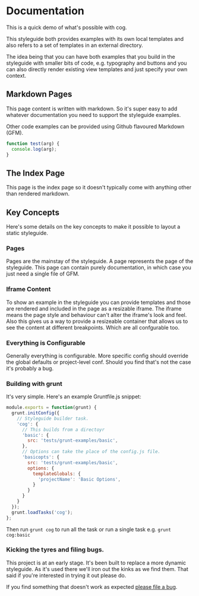 # Documentation

This is a quick demo of what's possible with cog.

This styleguide both provides examples with its own local templates and also
refers to a set of templates in an external directory.

The idea being that you can have both examples that you build in the styleguide
with smaller bits of code, e.g. typography and buttons and you can also
directly render existing view templates and just specify your own context.

## Markdown Pages

This page content is written with markdown. So it's super easy to add whatever
documentation you need to support the styleguide examples.

Other code examples can be provided using Github flavoured Markdown (GFM).

```javascript
function test(arg) {
  console.log(arg);
}
```

## The Index Page

This page is the index page so it doesn't typically come with anything other than
rendered markdown.

## Key Concepts

Here's some details on the key concepts to make it possible to layout a static styleguide.

### Pages

Pages are the mainstay of the styleguide. A page represents the page of the styleguide.
This page can contain purely documentation, in which case you just need a single file of
GFM.

### Iframe Content

To show an example in the styleguide you can provide templates and those are rendered
and included in the page as a resizable iframe. The iframe means the page style and behaviour
can't alter the iframe's look and feel. Also this gives us a way to provide a resizeable
container that allows us to see the content at different breakpoints. Which are all
confgurable too.

### Everything is Configurable

Generally everything is configurable. More specific config should override the global defaults or
project-level conf. Should you find that's not the case it's probably a bug.


### Building with grunt

It's very simple. Here's an example Gruntfile.js snippet:

```javascript
module.exports = function(grunt) {
  grunt.initConfig({
    // Styleguide builder task.
    'cog': {
      // This builds from a directoyr
      'basic': {
        src: 'tests/grunt-examples/basic',
      },
      // Options can take the place of the config.js file.
      'basicopts': {
        src: 'tests/grunt-examples/basic',
        options: {
          templateGlobals: {
            'projectName': 'Basic Options',
          }
        }
      }
    }
  });
  grunt.loadTasks('cog');
};
```

Then run `grunt cog` to run all the task or run a single task e.g. `grunt cog:basic`

### Kicking the tyres and filing bugs.

This project is at an early stage. It's been built to replace a more dynamic styleguide. As it's used there
we'll iron out the kinks as we find them. That said if you're interested in trying it out please do.

If you find something that doesn't work as expected [please file a bug](https://github.com/muffinresearch/cog/issues/new).



